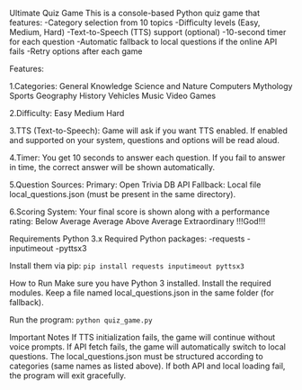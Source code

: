 Ultimate Quiz Game
This is a console-based Python quiz game that features:
    -Category selection from 10 topics
    -Difficulty levels (Easy, Medium, Hard)
    -Text-to-Speech (TTS) support (optional)
    -10-second timer for each question
    -Automatic fallback to local questions if the online API fails
    -Retry options after each game

Features:

1.Categories:
    General Knowledge
    Science and Nature
    Computers
    Mythology
    Sports
    Geography
    History
    Vehicles
    Music
    Video Games

2.Difficulty:
    Easy
    Medium
    Hard

3.TTS (Text-to-Speech):
    Game will ask if you want TTS enabled.
    If enabled and supported on your system, questions and options will be read aloud.

4.Timer:
    You get 10 seconds to answer each question.
    If you fail to answer in time, the correct answer will be shown automatically.

5.Question Sources:
    Primary: Open Trivia DB API
    Fallback: Local file local_questions.json (must be present in the same directory).

6.Scoring System:
    Your final score is shown along with a performance rating:
    Below Average
    Average
    Above Average
    Extraordinary
    !!!God!!!

Requirements
Python 3.x
Required Python packages:
  -requests
  -inputimeout
  -pyttsx3

Install them via pip:
```pip install requests inputimeout pyttsx3```

How to Run
Make sure you have Python 3 installed.
Install the required modules.
Keep a file named local_questions.json in the same folder (for fallback).

Run the program:
```python quiz_game.py```

Important Notes
If TTS initialization fails, the game will continue without voice prompts.
If API fetch fails, the game will automatically switch to local questions.
The local_questions.json must be structured according to categories (same names as listed above).
If both API and local loading fail, the program will exit gracefully.